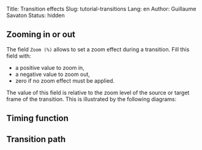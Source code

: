 Title: Transition effects
Slug: tutorial-transitions
Lang: en
Author: Guillaume Savaton
Status: hidden

Zooming in or out
-----------------

The field `Zoom (%)` allows to set a zoom effect during
a transition. Fill this field with:

- a positive value to zoom in,
- a negative value to zoom out,
- zero if no zoom effect must be applied.

The value of this field is relative to the zoom
level of the source or target frame of the transition.
This is illustrated by the following diagrams:


Timing function
---------------


Transition path
---------------

